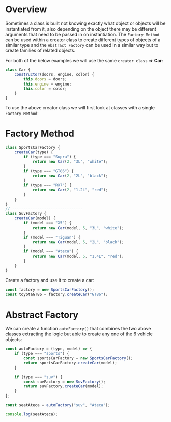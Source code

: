 # Overview

Sometimes a class is built not knowing exactly what object or objects will be instantiated from it, also depending on the object there may be different arguments that need to be passed in on instantiation. The `Factory Method` can be used within a creator class to create different types of objects of a similar type and the `Abstract Factory` can be used in a similar way but to create families of related objects.

For both of the below examples we will use the same `creator class` => **Car**:

```js
class Car {
    constructor(doors, engine, color) {
        this.doors = doors;
        this.engine = engine;
        this.color = color;
    }
}
```

To use the above creator class we will first look at classes with a single `Factory Method`:

# Factory Method

```js
class SportsCarFactory {
    createCar(type) {
        if (type === "Supra") {
            return new Car(2, "3L", "white");
        }
        if (type === "GT86") {
            return new Car(2, "2L", "black");
        }
        if (type === "RX7") {
            return new Car(2, "1.2L", "red");
        }
    }
}
// -------------------------------
class SuvFactory {
    createCar(model) {
        if (model === "X5") {
            return new Car(model, 5, "3L", "white");
        }
        if (model === "Tiguan") {
            return new Car(model, 5, "2L", "black");
        }
        if (model === "Ateca") {
            return new Car(model, 5, "1.4L", "red");
        }
    }
}
```

Create a factory and use it to create a car:

```js
const factory = new SportsCarFactory();
const toyotaGT86 = factory.createCar("GT86");
```

# Abstract Factory

We can create a function `autoFactory()` that combines the two above classes extracting the logic but able to create any one of the 6 vehicle objects:

```js
const autoFactory = (type, model) => {
    if (type === "sports") {
        const sportsCarFactory = new SportsCarFactory();
        return sportsCarFactory.createCar(model);
    }

    if (type === "suv") {
        const suvFactory = new SuvFactory();
        return suvFactory.createCar(model);
    }
};

const seatAteca = autoFactory("suv", "Ateca");

console.log(seatAteca);
```
